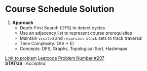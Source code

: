 # Course Schedule Solution

1. **Approach**  
    * Depth-First Search (DFS) to detect cycles  
    * Use an adjacency list to represent course prerequisites  
    * Maintain `visited` and `recursion stack` sets to track traversal  
    * Time Complexity: O(V + E)  
    * Concepts: DFS, Graphs, Topological Sort, Hashmaps

[Link to problem](https://leetcode.com/problems/course-schedule/)
<u>Leetcode Problem Number #207</u>  
**STATUS** : _Accepted_ 
